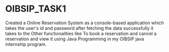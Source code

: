 # OIBSIP_TASK1
Created a Online Reservation System as a console-based application which takes the user's id and password after fetching the data successfully it takes to the Other functionalities like To book a reservation and cancel a reservation and view it using Java Programming in my OIBSIP java internship program.
